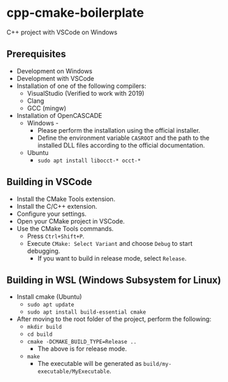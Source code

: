 # cpp-cmake-boilerplate

C++ project with VSCode on Windows

## Prerequisites

- Development on Windows
- Development with VSCode
- Installation of one of the following compilers:
  - VisualStudio (Verified to work with 2019)
  - Clang
  - GCC (mingw)
- Installation of OpenCASCADE
  - Windows -
    - Please perform the installation using the official installer.
    - Define the environment variable `CASROOT` and the path to the installed DLL files according to the official documentation.
  - Ubuntu
    - `sudo apt install libocct-* occt-*`

## Building in VSCode

- Install the CMake Tools extension.
- Install the C/C++ extension.
- Configure your settings.
- Open your CMake project in VSCode.
- Use the CMake Tools commands.
  - Press `Ctrl+Shift+P`.
  - Execute `CMake: Select Variant` and choose `Debug` to start debugging.
    - If you want to build in release mode, select `Release`.

## Building in WSL (Windows Subsystem for Linux)

- Install cmake (Ubuntu)
  - `sudo apt update`
  - `sudo apt install build-essential cmake`
- After moving to the root folder of the project, perform the following:
  - `mkdir build`
  - `cd build`
  - `cmake -DCMAKE_BUILD_TYPE=Release ..`
    - The above is for release mode.
  - `make`
    - The executable will be generated as `build/my-executable/MyExecutable`.

